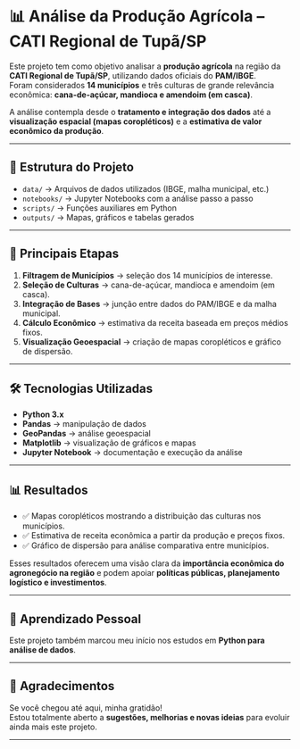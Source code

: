 # 📊 Análise da Produção Agrícola – CATI Regional de Tupã/SP

Este projeto tem como objetivo analisar a **produção agrícola** na região da **CATI Regional de Tupã/SP**, utilizando dados oficiais do **PAM/IBGE**.  
Foram considerados **14 municípios** e três culturas de grande relevância econômica: **cana-de-açúcar, mandioca e amendoim (em casca)**.  

A análise contempla desde o **tratamento e integração dos dados** até a **visualização espacial (mapas coropléticos)** e a **estimativa de valor econômico da produção**.  

---

## 📂 Estrutura do Projeto

- `data/` → Arquivos de dados utilizados (IBGE, malha municipal, etc.)  
- `notebooks/` → Jupyter Notebooks com a análise passo a passo  
- `scripts/` → Funções auxiliares em Python  
- `outputs/` → Mapas, gráficos e tabelas gerados  

---

## 🔎 Principais Etapas

1. **Filtragem de Municípios** → seleção dos 14 municípios de interesse.  
2. **Seleção de Culturas** → cana-de-açúcar, mandioca e amendoim (em casca).  
3. **Integração de Bases** → junção entre dados do PAM/IBGE e da malha municipal.  
4. **Cálculo Econômico** → estimativa da receita baseada em preços médios fixos.  
5. **Visualização Geoespacial** → criação de mapas coropléticos e gráfico de dispersão.  

---

## 🛠️ Tecnologias Utilizadas

- **Python 3.x**  
- **Pandas** → manipulação de dados  
- **GeoPandas** → análise geoespacial  
- **Matplotlib** → visualização de gráficos e mapas  
- **Jupyter Notebook** → documentação e execução da análise  

---

## 📊 Resultados

- ✅ Mapas coropléticos mostrando a distribuição das culturas nos municípios.  
- ✅ Estimativa de receita econômica a partir da produção e preços fixos.  
- ✅ Gráfico de dispersão para análise comparativa entre municípios.

Esses resultados oferecem uma visão clara da **importância econômica do agronegócio na região** e podem apoiar **políticas públicas, planejamento logístico e investimentos**.  

---

## 🤖 Aprendizado Pessoal

Este projeto também marcou meu início nos estudos em **Python para análise de dados**.  

---

## 🙌 Agradecimentos

Se você chegou até aqui, minha gratidão!  
Estou totalmente aberto a **sugestões, melhorias e novas ideias** para evoluir ainda mais este projeto.  

---
